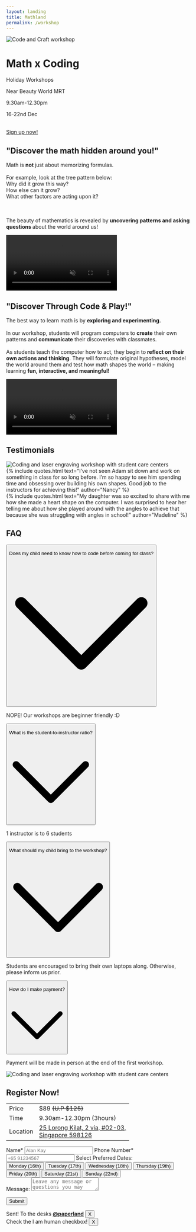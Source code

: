```yaml
---
layout: landing
title: Mathland
permalink: /workshop
---
```


<!-- Hero image -->
<img rel="preload" class="absolute top-0 left-0 w-screen h-[44vh] object-cover brightness-50 -z-10 sm:h-[60vh]" src="/assets/lib/landing/knowledge_park_16x9.webp" alt="Code and Craft workshop">
<!-- Hero text -->
<h1 class="text-5xl font-bold tracking-tighter lg:text-9xl">Math x Coding</h1>
<p class="ml-2 text-white">Holiday Workshops</p>
<p class="mt-4 ml-2 text-white">Near Beauty World MRT</p>
<p class="ml-2 text-white">9.30am-12.30pm</p>
<p class="ml-2 text-white">16-22nd Dec</p>
<br>
<a href="/workshop/#register" class="px-4 py-2 ml-2 rounded-md bg-primary internal-link">Sign up now!</a>




<!-- Tree section -->
<section class="my-20">
<h2 class="my-8 text-2xl lg:text-4xl">"Discover the math hidden around you!"</h2>

Math is <strong > not </strong > just about memorizing formulas.
<br>
<br>
For example, look at the tree pattern below:
<br>
Why did it grow this way?
 <br>
  How else can it grow?
  <br>
  What other factors are acting upon it?
  
  <br><br>
The beauty of mathematics is revealed by <strong class="text-orange-500">uncovering patterns and asking questions </strong> about the world around us!

<video class="object-cover w-full h-full mt-8 rounded-md" src="/assets/lib/landing/tree.webm" alt="Turtle graphics tree" autoplay loop muted playsinline />
</section>



<!-- Knowledge Park section -->
<section class="my-32">
<h2 class="my-8 text-3xl lg:text-4xl">"Discover Through Code & Play!"</h2>

The best way to learn math is by <strong class="text-orange-500">exploring and experimenting. </strong>
<br>
<br>
In our workshop, students will program computers to <strong class="text-orange-500">create</strong> their own patterns and <strong class="text-orange-500">communicate</strong> their discoveries with classmates.
<br>
<br>
 As students teach the computer how to act, they begin to<strong class="text-orange-500"> reflect on their own actions and thinking</strong>.
 They will formulate original hypotheses, model the world around them and test how math shapes the world – making learning <strong class="text-orange-500">fun, interactive, and meaningful!</strong>

<video class="object-cover w-full h-full mt-8 rounded-md" src="/assets/lib/landing/knowledge_park.webm" alt="Math and Coding workshop with student care centers" autoplay loop muted playsinline />

</section>




<!-- Feedback -->
<section class="my-32">
<h2 class="my-8 text-3xl lg:text-4xl">Testimonials</h2>

<img class="object-cover w-full h-full mt-8 rounded-md" src="/assets/lib/landing/senang_16x9.webp" alt="Coding and laser engraving workshop with student care centers">

<div class="mt-8 grid-container">
    {% include quotes.html 
        text="I’ve not seen Adam sit down and work on something in class for so long before. I’m so happy to see him spending time and obsessing over building his own shapes. Good job to the instructors for achieving this!"
        author="Nancy"
    %}
    <br>
    {% include quotes.html 
        text="My daughter was so excited to share with me how she made a heart shape on the computer. I was surprised to hear her telling me about how she played around with the angles to achieve that because she was struggling with angles in school!"
        author="Madeline"
    %}
</div>
</section>



<!-- FAQ -->
<section class="my-32">
<h2 class="my-8 text-3xl lg:text-4xl">FAQ</h2>
<div class="max-w-xl space-y-4 sm:mx-auto lg:max-w-2xl">
    <!-- Question -->
    <div class="border-b">
        <button type="button" aria-label="Open item" title="Open item" class="flex items-center justify-between w-full p-4 focus:outline-none" onclick="toggleAccordion(this)">
            <p class="text-left">Does my child need to know how to code before coming for class?</p>
            <svg viewBox="0 0 24 24" class="w-3 text-gray-600 transition-transform duration-200"><polyline fill="none" stroke="currentColor" stroke-width="2" stroke-linecap="round" stroke-miterlimit="10" points="2,7 12,17 22,7" stroke-linejoin="round"></polyline></svg>
        </button>
        <div class="hidden p-4 pt-0"><p class="text-gray-700">NOPE! Our workshops are beginner friendly :D</p></div>
    </div>
    <!-- Question -->
    <div class="border-b">
        <button type="button" aria-label="Open item" title="Open item" class="flex items-center justify-between w-full p-4 focus:outline-none" onclick="toggleAccordion(this)">
            <p class="text-left">What is the student-to-instructor ratio?</p>
            <svg viewBox="0 0 24 24" class="w-3 text-gray-600 transition-transform duration-200"><polyline fill="none" stroke="currentColor" stroke-width="2" stroke-linecap="round" stroke-miterlimit="10" points="2,7 12,17 22,7" stroke-linejoin="round"></polyline></svg>
        </button>
        <div class="hidden p-4 pt-0"><p class="text-gray-700">1 instructor is to 6 students</p></div>
    </div>
    <!-- Question -->
    <div class="border-b">
        <button type="button" aria-label="Open item" title="Open item" class="flex items-center justify-between w-full p-4 focus:outline-none" onclick="toggleAccordion(this)">
            <p class="text-left">What should my child bring to the workshop?</p>
            <svg viewBox="0 0 24 24" class="w-3 text-gray-600 transition-transform duration-200"><polyline fill="none" stroke="currentColor" stroke-width="2" stroke-linecap="round" stroke-miterlimit="10" points="2,7 12,17 22,7" stroke-linejoin="round"></polyline></svg>
        </button>
        <div class="hidden p-4 pt-0"><p class="text-gray-700">Students are encouraged to bring their own laptops along. Otherwise, please inform us prior.</p></div>
    </div>
    <!-- Question -->
    <div class="border-b">
        <button type="button" aria-label="Open item" title="Open item" class="flex items-center justify-between w-full p-4 focus:outline-none" onclick="toggleAccordion(this)">
            <p class="text-left">How do I make payment?</p>
            <svg viewBox="0 0 24 24" class="w-3 text-gray-600 transition-transform duration-200"><polyline fill="none" stroke="currentColor" stroke-width="2" stroke-linecap="round" stroke-miterlimit="10" points="2,7 12,17 22,7" stroke-linejoin="round"></polyline></svg>
        </button>
        <div class="hidden p-4 pt-0"><p class="text-gray-700">Payment will be made in person at the end of the first workshop. </p></div>
    </div>
</div>
</section>




<!-- Form section -->
<section class="my-32 lg:mx-24 lg:flex lg:justify-center" id="register">
<div class="my-8 lg:h-1/4 lg:w-1/2 lg:mr-20">
    <!-- Senang -->
    <img class="object-cover w-full h-full rounded-md" src="/assets/lib/landing/ananias_16x9.webp" alt="Coding and laser engraving workshop with student care centers">
    <h2 class="my-8 text-3xl lg:text-4xl">Register Now!</h2>
    <table class="table-auto lg:mr-8">
      <tbody>
        <tr>
          <td class="p-2 border">Price</td>
          <td class="p-2 border">$89 <s>(U.P $125)</s></td>
        </tr>
        <tr>
          <td class="p-2 border">Time</td>
          <td class="p-2 border">9.30am-12.30pm (3hours)</td>
        </tr>
        <tr>
          <td class="p-2 border">Location</td>
          <td class="p-2 border">
          <a href="https://maps.app.goo.gl/5v3MjQVbC2U2uQ6q9">25 Lorong Kilat, 2 via, #02-03,<br>
            Singapore 598126 </a></td>
        </tr>
      </tbody>
    </table>
</div>

<!-- Form -->
<form id="lettertopaperland" class="flex flex-col p-6 my-8 space-y-4 rounded-lg w-full shadow-lg bg-primary-light" accept-charset="UTF-8" action="https://india.fly.dev/proxy/apps/guru/workshop" method="POST">
    <!-- Name -->
    <label for="name-input" class="font-medium text-text">Name*</label>
    <input id="name-input" type="text" name="name" placeholder="Alan Kay" class="w-full p-2 border border-gray-300 rounded-md focus:outline-none focus:ring-2 focus:ring-primary" />
    <!-- Phone number -->
    <label for="phone-input" class="font-medium text-text">Phone Number*</label>
    <input id="phone-input" type="tel" name="phone" placeholder="+65 91234567" class="w-full p-2 border border-gray-300 rounded-md focus:outline-none focus:ring-2 focus:ring-primary" required />
    <!-- Multiple Date Selection -->
    <label class="font-medium text-text">Select Preferred Dates:</label>
    <div class="grid grid-cols-1 gap-3 sm:grid-cols-2" id="date-selection-container">
        <!-- Monday -->
        <button 
          type="button" 
          class="p-3 text-center text-gray-800 bg-white border rounded-md"
          onclick="this.blur(); toggleDate(this, 'Monday (16th)')"
        >
          Monday (16th)
        </button>
        <!-- Tuesday -->
        <button 
          type="button" 
          class="p-3 text-center text-gray-800 bg-white border rounded-md"
          onclick="this.blur(); toggleDate(this, 'Tuesday (17th)')"
        >
          Tuesday (17th)
        </button>
        <!-- Wednesday -->
        <button 
          type="button" 
          class="p-3 text-center text-gray-800 bg-white border rounded-md"
          onclick="this.blur(); toggleDate(this, 'Wednesday (18th)')"
        >
          Wednesday (18th)
        </button>
        <!-- Thursday -->
        <button 
          type="button" 
          class="p-3 text-center text-gray-800 bg-white border rounded-md"
          onclick="this.blur(); toggleDate(this, 'Thursday (19th)')"
        >
          Thursday (19th)
        </button>
        <!-- Friday -->
        <button 
          type="button" 
          class="p-3 text-center text-gray-800 bg-white border rounded-md"
          onclick="this.blur(); toggleDate(this, 'Friday (20th)')"
        >
          Friday (20th)
        </button>
        <!-- Saturday -->
        <button 
          type="button" 
          class="p-3 text-center text-gray-800 bg-white border rounded-md"
          onclick="this.blur(); toggleDate(this, 'Saturday (21st)')"
        >
          Saturday (21st)
        </button>
        <!-- Sunday -->
        <button 
          type="button" 
          class="p-3 text-center text-gray-800 bg-white border rounded-md"
          onclick="this.blur(); toggleDate(this, 'Sunday (22nd)')"
        >
          Sunday (22nd)
        </button>
    </div>

<input type="hidden" name="selected_dates" id="selected-dates" />
<input type="hidden" name="return_url" value="{{ page.url | absolute_url }}" />

<div class="flex justify-center">
 <label for="message-input" class="font-medium text-text">Message:</label>
  <textarea id="message-input" name="message" rows="2" placeholder="Leave any message or questions you may have.." class="ml-5 w-full p-2 border border-gray-300 rounded-md focus:outline-none focus:ring-2 focus:ring-primary"></textarea>
    <!-- <div class="h-captcha" data-sitekey="7688737e-8d00-4c1e-acdc-828ee1c02e08"></div> -->
    <!-- <script src="https://js.hcaptcha.com/1/api.js" async defer></script> -->
</div>

<button type="submit" class="px-4 py-2 text-white rounded-md bg-primary hover:bg-primary-dark focus:outline-none focus:ring-2 focus:ring-primary">Submit</button>
</form>

<!-- Successful toast -->
<div class="fixed z-50 hidden bottom-4 right-4" id="toast-good">
  <div class="flex items-center p-4 text-green-700 bg-green-100 border border-green-400 rounded-md shadow-lg">
      <i class="mr-2 fa fa-check-circle"></i>
      <span>Sent! To the desks <a class="text-blue-600 underline" href="/about"><b>@paperland</b></a></span>
      <button class="ml-auto text-gray-500 hover:text-gray-700 focus:outline-none" onclick="document.getElementById('toast-good').style.display = 'none';">X</button>
  </div>
</div>

<!-- Failure toast -->
<div class="fixed z-50 hidden bottom-4 right-4" id="toast-bad">
  <div class="flex items-center p-4 text-red-700 bg-red-100 border border-red-400 rounded-md shadow-lg">
      <i class="mr-2 fa fa-check-circle"></i>
      <span>Check the I am human checkbox!</span>
      <button class="ml-auto text-gray-500 hover:text-gray-700 focus:outline-none" onclick="document.getElementById('toast-bad').style.display = 'none';">X</button>
  </div>
</div>
</section>






<script>
    // form script
    const urlParams = new URLSearchParams(window.location.search);
    if (urlParams.get('sent') == "true") {
        const element = document.getElementById('toast-good');
        element.style.display = 'block'; // Show the element
    } else if (urlParams.get('sent') == "false") {
        const element = document.getElementById('toast-bad');
        element.style.display = 'block'; // Show the element
    }

    // date selection script
    const selectedDates = new Set();

    function toggleDate(button, date) {
    if (selectedDates.has(date)) {
      selectedDates.delete(date);
      button.classList.remove("bg-primary");
      button.classList.add("bg-white", "text-gray-800");
    } else {
      selectedDates.add(date);
      button.classList.add("bg-primary");
      button.classList.remove("bg-white", "text-gray-800");
    }

    // Update the hidden input with selected dates
    document.getElementById('selected-dates').value = Array.from(selectedDates).join(', ');
  }

    // Accordion Script
    function toggleAccordion(button) {
        const content = button.nextElementSibling;
        const icon = button.querySelector('svg');

        if (content.classList.contains('hidden')) {
            // Open accordion
            content.classList.remove('hidden');
            icon.classList.add('rotate-180');
        } else {
            // Close accordion
            content.classList.add('hidden');
            icon.classList.remove('rotate-180');
        }
    }
</script>

